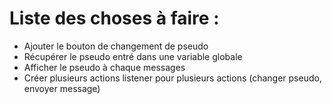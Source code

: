 # Liste des choses à faire :

- Ajouter le bouton de changement de pseudo
- Récupérer le pseudo entré dans une variable globale
- Afficher le pseudo à chaque messages
- Créer plusieurs actions listener pour plusieurs actions (changer pseudo, envoyer message)

